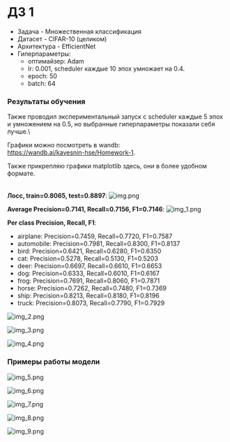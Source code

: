 # ДЗ 1
- Задача - Множественная классификация
- Датасет - CIFAR-10 (целиком)
- Архитектура - EfficientNet
- Гиперпараметры:
  - оптимайзер: Adam 
  - lr: 0.001, scheduler каждые 10 эпох умножает на 0.4.
  - epoch: 50
  - batch: 64

### Результаты обучения
Также проводил экспериментальный запуск с scheduler каждые 5 эпох
и умножением на 0.5, но выбранные гиперпараметры показали себя лучше.\

Графики можно посмотреть в wandb:\
https://wandb.ai/kavesnin-hse/Homework-1.

Также прикрепляю графики matplotlib здесь, они в более удобном формате.\
\
\
**Лосс, train=0.8065, test=0.8897**:
![img.png](img.png)

**Average Precision=0.7141, Recall=0.7156, F1=0.7146**:
![img_1.png](img_1.png)

**Per class Precision, Recall, F1**:

- airplane: Precision=0.7459, Recall=0.7720, F1=0.7587 
- automobile: Precision=0.7981, Recall=0.8300, F1=0.8137 
- bird: Precision=0.6421, Recall=0.6280, F1=0.6350 
- cat: Precision=0.5278, Recall=0.5130, F1=0.5203 
- deer: Precision=0.6697, Recall=0.6610, F1=0.6653 
- dog: Precision=0.6333, Recall=0.6010, F1=0.6167 
- frog: Precision=0.7691, Recall=0.8060, F1=0.7871 
- horse: Precision=0.7262, Recall=0.7480, F1=0.7369 
- ship: Precision=0.8213, Recall=0.8180, F1=0.8196 
- truck: Precision=0.8073, Recall=0.7790, F1=0.7929

![img_2.png](img_2.png)

![img_3.png](img_3.png)

![img_4.png](img_4.png)


### Примеры работы модели

![img_5.png](img_5.png)

![img_6.png](img_6.png)

![img_7.png](img_7.png)

![img_8.png](img_8.png)

![img_9.png](img_9.png)
